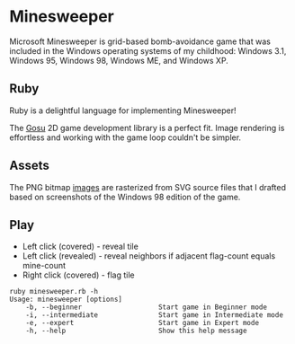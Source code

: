 # Minesweeper

Microsoft Minesweeper is grid-based bomb-avoidance game that was included
in the Windows operating systems of my childhood: Windows 3.1, Windows 95, Windows 98,
Windows ME, and Windows XP.

## Ruby

Ruby is a delightful language for implementing Minesweeper!

The [Gosu](https://www.libgosu.org/) 2D game development library is a perfect fit.
Image rendering is effortless and working with the game loop couldn't be simpler.

## Assets

The PNG bitmap [images](images/) are rasterized from SVG source files that
I drafted based on screenshots of the Windows 98 edition of the game.

## Play

- Left click (covered) - reveal tile
- Left click (revealed) - reveal neighbors if adjacent flag-count equals mine-count
- Right click (covered) - flag tile

```
ruby minesweeper.rb -h
Usage: minesweeper [options]
    -b, --beginner                   Start game in Beginner mode
    -i, --intermediate               Start game in Intermediate mode
    -e, --expert                     Start game in Expert mode
    -h, --help                       Show this help message
```